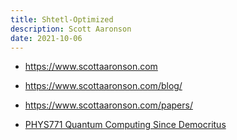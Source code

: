 ```yaml
---
title: Shtetl-Optimized
description: Scott Aaronson
date: 2021-10-06
---
```


* https://www.scottaaronson.com
* https://www.scottaaronson.com/blog/
* https://www.scottaaronson.com/papers/

* [PHYS771 Quantum Computing Since Democritus](https://www.scottaaronson.com/democritus/)
